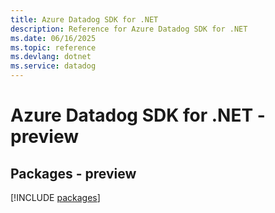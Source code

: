 ```yaml
---
title: Azure Datadog SDK for .NET
description: Reference for Azure Datadog SDK for .NET
ms.date: 06/16/2025
ms.topic: reference
ms.devlang: dotnet
ms.service: datadog
---
```

# Azure Datadog SDK for .NET - preview
## Packages - preview
[!INCLUDE [packages](datadog-index.md)]